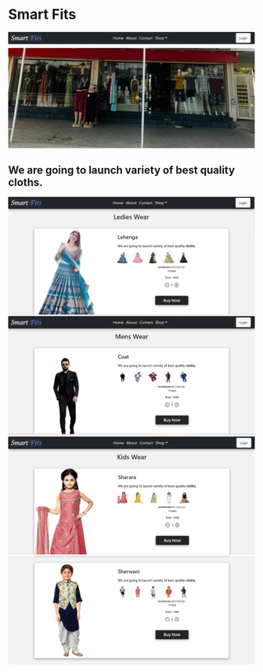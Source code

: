 # Smart Fits

![alt text](<images/Screenshot (218).png>)

## We are going to launch variety of best quality <b>cloths</b>.

![alt text](<images/Screenshot (223).png>)
![alt text](<images/Screenshot (224).png>)
![alt text](<images/Screenshot (225).png>)
![alt text](<images/Screenshot (226).png>)